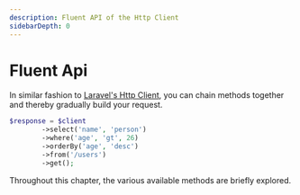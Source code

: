 ```yaml
---
description: Fluent API of the Http Client
sidebarDepth: 0
---
```


# Fluent Api

In similar fashion to [Laravel's Http Client](https://laravel.com/docs/11.x/http-client), you can chain methods together and thereby gradually build your request. 

```php
$response = $client
        ->select('name', 'person')
        ->where('age', 'gt', 26)
        ->orderBy('age', 'desc')
        ->from('/users')
        ->get();
```

Throughout this chapter, the various available methods are briefly explored.



